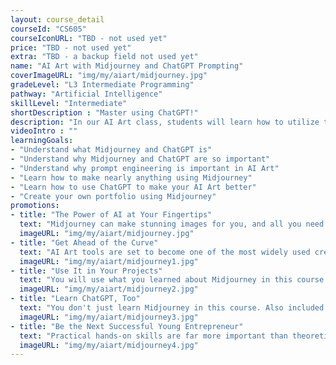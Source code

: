 ```yaml
---
layout: course_detail
courseId: "CS605"
courseIconURL: "TBD - not used yet"
price: "TBD - not used yet"
extra: "TBD - a backup field not used yet"
name: "AI Art with Midjourney and ChatGPT Prompting"
coverImageURL: "img/my/aiart/midjourney.jpg"
gradeLevel: "L3 Intermediate Programming"
pathway: "Artificial Intelligence"
skillLevel: "Intermediate"
shortDescription : "Master using ChatGPT!"
description: "In our AI Art class, students will learn how to utilize two powerful AI models to make stunning art with a few words. Midjourney will serve as the painter, and ChatGPT will be trained on how to properly make art prompts."
videoIntro : ""
learningGoals:
- "Understand what Midjourney and ChatGPT is"
- "Understand why Midjourney and ChatGPT are so important"
- "Understand why prompt engineering is important in AI Art"
- "Learn how to make nearly anything using Midjourney"
- "Learn how to use ChatGPT to make your AI Art better"
- "Create your own portfolio using Midjourney"
promotions:
- title: "The Power of AI at Your Fingertips"
  text: "Midjourney can make stunning images for you, and all you need to do is to feed it a couple of words. With specialized prompts, you can make it do even more."
  imageURL: "img/my/aiart/midjourney.jpg"
- title: "Get Ahead of the Curve"
  text: "AI Art tools are set to become one of the most widely used creative tools in the future. So get ahead of the curve by mastering it before everyone else does!"
  imageURL: "img/my/aiart/midjourney1.jpg"
- title: "Use It in Your Projects"
  text: "You will use what you learned about Midjourney in this course to create a portfolio containing all of your stunning AI artworks."
  imageURL: "img/my/aiart/midjourney2.jpg"
- title: "Learn ChatGPT, Too"
  text: "You don't just learn Midjourney in this course. Also included is a small guide on how to use ChatGPT, which is an equally large and powerful AI tool that you should know how to use."
  imageURL: "img/my/aiart/midjourney3.jpg"
- title: "Be the Next Successful Young Entrepreneur"
  text: "Practical hands-on skills are far more important than theoretical knowledge. Every course is designed for students to learn how to turn an idea for a game into a practical reality through hard work. Young little entrepreneurs are developed during these challenges."
  imageURL: "img/my/aiart/midjourney4.jpg"
---
```

